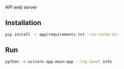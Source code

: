 API web server

## Installation

```bash
pip install -r app/requirements.txt --no-cache-dir
```

## Run

```bash
python -m uvicorn app.main:app --log-level info
```
